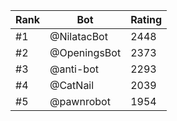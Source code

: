 Rank|Bot|Rating
---|---|---
#1|@NilatacBot|2448
#2|@OpeningsBot|2373
#3|@anti-bot|2293
#4|@CatNail|2039
#5|@pawnrobot|1954
